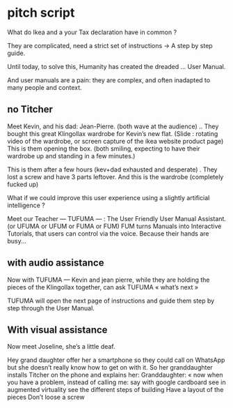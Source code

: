 
# pitch script
What do Ikea and a your Tax declaration have in common ?

They are complicated, need a strict set of instructions 
->  A step by step guide.

Until today, to solve this, Humanity has created the dreaded ... User Manual.

And user manuals are a pain: they are complex, and often inadapted to many people and context.

## no Titcher
Meet Kevin, and his dad: Jean-Pierre. 	(both wave at the audience) ..
They bought this great Klingollax wardrobe for Kevin’s new flat. 
									(Slide : rotating video of the wardrobe, or screen capture of the ikea website product page) 
This is them opening the box. 			(both smiling, expecting to have their wardrobe up and standing in a few minutes.) 

This is them after a few hours 			(kev+dad exhausted and desperate) . 
They lost a screw and have 3 parts leftover.
And this is the wardrobe (completely fucked up) 

What if we could improve this user experience using a slightly artificial intelligence ?

Meet our Teacher — TUFUMA — : The User Friendly User Manual Assistant. (or UFUMA or UFUM or FUMA or FUM) FUM turns Manuals into Interactive Tutorials, that users can control via the voice. Because their hands are busy...

## with audio assistance
Now with TUFUMA — Kevin and jean pierre, while they are holding the pieces of the Klingollax together, can  ask TUFUMA « what’s next » 

TUFUMA will open the next page of instructions and guide them step by step through the User Manual.

## With visual assistance
Now meet Joseline, she’s a little deaf.

Hey grand daughter offer her a smartphone so they could call on WhatsApp but she doesn’t really know how to get on with it. So her granddaughter installs Titcher on the phone and explains her: 
Granddaughter: « now when you have a problem, instead of calling me: say with google cardboard see in augmented virtuality see the different steps of building
Have a layout of the pieces
Don’t loose a screw

